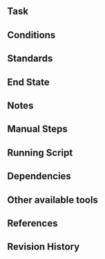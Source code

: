 ## Task


## Conditions


## Standards


## End State

## Notes

## Manual Steps


## Running Script


## Dependencies


## Other available tools


## References


## Revision History

